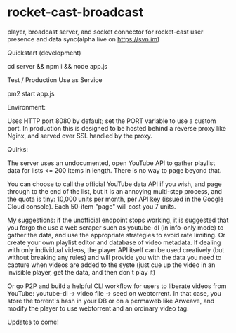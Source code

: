 # rocket-cast-broadcast

player, broadcast server, and socket connector for rocket-cast user presence and data sync(alpha live on https://svn.im)


Quickstart (development)

cd server && npm i && node app.js


Test / Production Use as Service

pm2 start app.js


Environment:

Uses HTTP port 8080 by default; set the PORT variable to use a custom port. In production this is designed to be hosted behind a reverse proxy like Nginx, and served over SSL handled by the proxy.

Quirks:

The server uses an undocumented, open YouTube API to gather playlist data for lists <= 200 items in length. There is no way to page beyond that. 

You can choose to call the official YouTube data API if you wish, and page through to the end of the list, but it is an annoying multi-step process, and the quota is tiny: 10,000 units per month, per API key (issued in the Google Cloud console). Each 50-item "page" will cost you 7 units. 

My suggestions: if the unofficial endpoint stops working, it is suggested that you forgo the use a web scraper such as youtube-dl (in info-only mode) to gather the data, and use the appropriate strategies to avoid rate limiting. Or create your own playlist editor and database of video metadata. If dealing with only individual videos, the player API itself can be used creatively (but without breaking any rules) and will provide you with the data you need to capture when videos are added to the syste (just cue up the video in an invisible player, get the data, and then don't play it)

Or go P2P and build a helpful CLI workflow for users to liberate videos from YouTube: youtube-dl -> video file -> seed on webtorrent. In that case, you store the torrent's hash in your DB or on a permaweb like Arweave, and modify the player to use webtorrent and an ordinary video tag. 

Updates to come!
